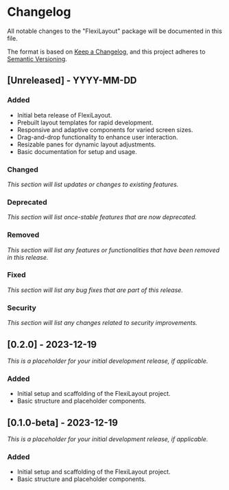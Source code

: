 # Changelog

All notable changes to the "FlexiLayout" package will be documented in this file.

The format is based on [Keep a Changelog](https://keepachangelog.com/en/1.0.0/), and this project adheres to [Semantic Versioning](https://semver.org/spec/v2.0.0.html).

## [Unreleased] - YYYY-MM-DD

### Added

- Initial beta release of FlexiLayout.
- Prebuilt layout templates for rapid development.
- Responsive and adaptive components for varied screen sizes.
- Drag-and-drop functionality to enhance user interaction.
- Resizable panes for dynamic layout adjustments.
- Basic documentation for setup and usage.

### Changed

_This section will list updates or changes to existing features._

### Deprecated

_This section will list once-stable features that are now deprecated._

### Removed

_This section will list any features or functionalities that have been removed in this release._

### Fixed

_This section will list any bug fixes that are part of this release._

### Security

_This section will list any changes related to security improvements._

## [0.2.0] - 2023-12-19

_This is a placeholder for your initial development release, if applicable._

### Added

- Initial setup and scaffolding of the FlexiLayout project.
- Basic structure and placeholder components.

## [0.1.0-beta] - 2023-12-19

_This is a placeholder for your initial development release, if applicable._

### Added

- Initial setup and scaffolding of the FlexiLayout project.
- Basic structure and placeholder components.
